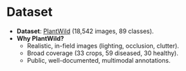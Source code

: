# Dataset
- **Dataset**: [PlantWild](https://plant.id/plantwild) (18,542 images, 89 classes).  
- **Why PlantWild?**  
  - Realistic, in-field images (lighting, occlusion, clutter).  
  - Broad coverage (33 crops, 59 diseased, 30 healthy).  
  - Public, well-documented, multimodal annotations.
